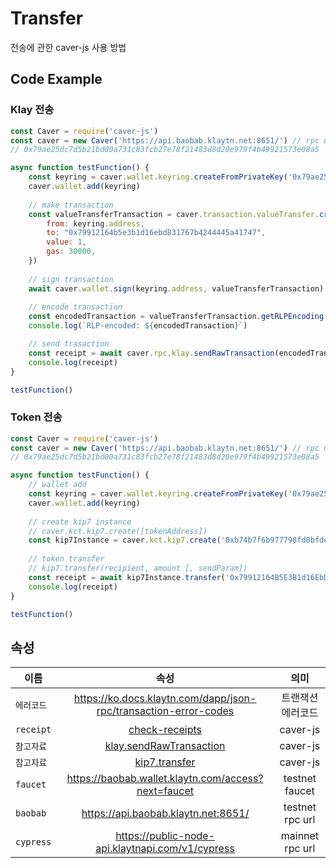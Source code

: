 # Transfer 
 전송에 관한 caver-js 사용 방법

## Code Example
### Klay 전송
``` javascript
const Caver = require('caver-js')
const caver = new Caver('https://api.baobab.klaytn.net:8651/') // rpc url
// 0x79ae25dc7d5b21bd00a731c83fcb27e78f21483d8d20e979f4b49921573e08a5

async function testFunction() {
    const keyring = caver.wallet.keyring.createFromPrivateKey('0x79ae25dc7d5b21bd00a731c83fcb27e78f21483d8d20e979f4b49921573e08a5')
    caver.wallet.add(keyring)
    
    // make transaction
    const valueTransferTransaction = caver.transaction.valueTransfer.create({
        from: keyring.address,
        to: "0x79912164b5e3b1d16ebd831767b4244445a41747",
        value: 1,
        gas: 30000,
    })
    
    // sign transaction
    await caver.wallet.sign(keyring.address, valueTransferTransaction)
    
    // encode transaction
    const encodedTransaction = valueTransferTransaction.getRLPEncoding()
    console.log(`RLP-encoded: ${encodedTransaction}`)

    // send trasaction
    const receipt = await caver.rpc.klay.sendRawTransaction(encodedTransaction)
    console.log(receipt)
}

testFunction()
```

### Token 전송
```javascript
const Caver = require('caver-js')
const caver = new Caver('https://api.baobab.klaytn.net:8651/') // rpc url
// 0x79ae25dc7d5b21bd00a731c83fcb27e78f21483d8d20e979f4b49921573e08a5

async function testFunction() {
    // wallet add
    const keyring = caver.wallet.keyring.createFromPrivateKey('0x79ae25dc7d5b21bd00a731c83fcb27e78f21483d8d20e979f4b49921573e08a5')
    caver.wallet.add(keyring)
    
    // create kip7 instance
    // caver.kct.kip7.create([tokenAddress])
    const kip7Instance = caver.kct.kip7.create('0xb74b7f6b977798fd0bfdea0242ddf58540b55429')
    
    // token transfer
    // kip7.transfer(recipient, amount [, sendParam])
    const receipt = await kip7Instance.transfer('0x79912164B5E3B1d16EbD831767b4244445a41747', 1, { from: '0x14b5c52f2e37dcd76509e917ffe7043f37d30b19'})
    console.log(receipt)
}

testFunction()
```

## 속성
이름 | 속성 | 의미
--- | :---: | :---:
`에러코드` | https://ko.docs.klaytn.com/dapp/json-rpc/transaction-error-codes | 트랜잭션 에러코드
`receipt` | [check-receipts](https://ko.docs.klaytn.com/dapp/sdk/caver-js/getting-started#checking-receipts) | caver-js
`참고자료` | [klay.sendRawTransaction](https://ko.docs.klaytn.com/dapp/sdk/caver-js/api-references/caver.rpc/klay#caver-rpc-klay-sendrawtransaction) | caver-js
`참고자료` | [kip7.transfer](https://ko.docs.klaytn.com/dapp/sdk/caver-js/api-references/caver.kct/kip7#kip7-transfer) | caver-js
`faucet` | https://baobab.wallet.klaytn.com/access?next=faucet | testnet faucet
`baobab` | https://api.baobab.klaytn.net:8651/ | testnet rpc url
`cypress` | https://public-node-api.klaytnapi.com/v1/cypress | mainnet rpc url
